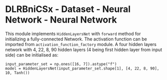 # DLRBniCSx - Dataset - Neural Network - Neural Network

This module implements ```HiddenLayersNet``` with ```forward``` method for initializing a fully-connected Network. The activation function can be imported from ```activation_function_factory``` module. A four hidden layers network with 4, 22, 8, 90 hidden layers (4 being first hidden layer from input side) can be initialised as:

```
input_parameter_set = np.ones([16, 7]).astype("f")
model = HiddenLayersNet(input_parameter_set.shape[1], [4, 22, 8, 90], 10, Tanh())
```
